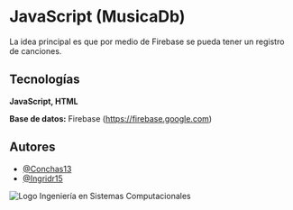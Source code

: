 # JavaScript (MusicaDb)

La idea principal es que por medio de Firebase se pueda tener un registro de canciones.

## Tecnologías

**JavaScript, HTML**

**Base de datos:** Firebase (https://firebase.google.com) 


## Autores

- [@Conchas13](https://www.github.com/Conchas13)
- [@Ingridr15](https://www.github.com/Ingridr15)


![Logo](https://sites.google.com/a/tectijuana.edu.mx/posgrado-con-la-industria/_/rsrc/1525283248146/config/customLogo.gif?revision=3)
Ingeniería en Sistemas Computacionales 

